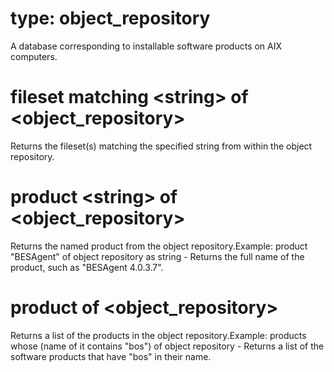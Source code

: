 # type: object_repository

A database corresponding to installable software products on AIX computers.

# fileset matching &lt;string&gt; of &lt;object_repository&gt;

Returns the fileset(s) matching the specified string from within the object repository.

# product &lt;string&gt; of &lt;object_repository&gt;

Returns the named product from the object repository.Example: product &quot;BESAgent&quot; of object repository as string - Returns the full name of the product, such as &quot;BESAgent 4.0.3.7&quot;.

# product of &lt;object_repository&gt;

Returns a list of the products in the object repository.Example: products whose (name of it contains &quot;bos&quot;) of object repository - Returns a list of the software products that have &quot;bos&quot; in their name.
